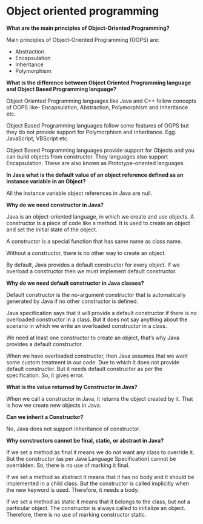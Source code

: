 #  Object oriented programming


**What are the main principles of Object-Oriented Programming?**

Main principles of Object-Oriented Programming (OOPS) are:

- Abstraction
- Encapsulation
- Inheritance
- Polymorphism

**What is the difference between Object Oriented Programming language and Object Based Programming language?**

Object Oriented Programming languages like Java and C++ follow concepts of OOPS like- Encapsulation, Abstraction, Polymorphism and Inheritance etc.

Object Based Programming languages follow some features of OOPS but they do not provide support for Polymorphism and Inheritance. Egg. JavaScript, VBScript etc.

Object Based Programming languages provide support for Objects and you can build objects from constructor. They languages also support Encapsulation. These are also known as Prototype-oriented languages.

**In Java what is the default value of an object reference defined as an instance variable in an Object?**

All the instance variable object references in Java are null.

**Why do we need constructor in Java?**

Java is an object-oriented language, in which we create and use objects. A constructor is a piece of code like a method. It is used to create an object and set the initial state of the object.

A constructor is a special function that has same name as class name.

Without a constructor, there is no other way to create an object.

By default, Java provides a default constructor for every object. If we overload a constructor then we must implement default constructor.

**Why do we need default constructor in Java classes?**

Default constructor is the no-argument constructor that is automatically generated by Java if no other constructor is defined.

Java specification says that it will provide a default constructor if there is no overloaded constructor in a class. But it does not say anything about the scenario in which we write an overloaded constructor in a class.

We need at least one constructor to create an object, that’s why Java provides a default constructor.

When we have overloaded constructor, then Java assumes that we want some custom treatment in our code. Due to which it does not provide default constructor. But it needs default constructor as per the specification. So, it gives error.

**What is the value returned by Constructor in Java?**

When we call a constructor in Java, it returns the object created by it. That is how we create new objects in Java.

**Can we inherit a Constructor?**

No, Java does not support inheritance of constructor.

**Why constructors cannot be final, static, or abstract in Java?**

If we set a method as final it means we do not want any class to override it. But the constructor (as per Java Language Specification) cannot be overridden. So, there is no use of marking it final.

If we set a method as abstract it means that it has no body and it should be implemented in a child class. But the constructor is called implicitly when the new keyword is used. Therefore, it needs a body.

If we set a method as static it means that it belongs to the class, but not a particular object. The constructor is always called to initialize an object. Therefore, there is no use of marking constructor static.